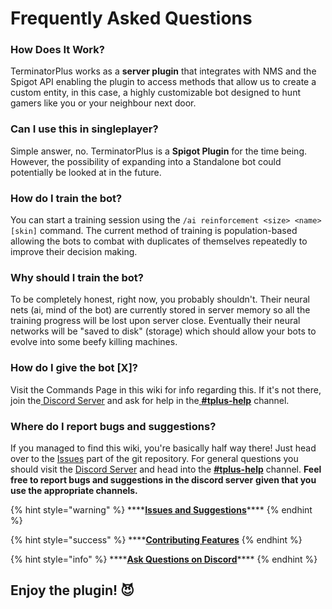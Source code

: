 # Frequently Asked Questions

### How Does It Work?

TerminatorPlus works as a **server plugin** that integrates with NMS and the Spigot API enabling the plugin to access methods that allow us to create a custom entity, in this case, a highly customizable bot designed to hunt gamers like you or your neighbour next door.



### Can I use this in singleplayer?

Simple answer, no. TerminatorPlus is a **Spigot Plugin** for the time being. However, the possibility of expanding into a Standalone bot could potentially be looked at in the future.



### How do I train the bot?

You can start a training session using the `/ai reinforcement <size> <name> [skin]` command. The current method of training is population-based allowing the bots to combat with duplicates of themselves repeatedly to improve their decision making.



### Why should I train the bot?

To be completely honest, right now, you probably shouldn't. Their neural nets \(ai, mind of the bot\) are currently stored in server memory so all the training progress will be lost upon server close. Eventually their neural networks will be "saved to disk" \(storage\) which should allow your bots to evolve into some beefy killing machines.



### How do I give the bot \[X\]?

Visit the Commands Page in this wiki for info regarding this. If it's not there, join the[ Discord Server](https://discord.gg/horsenuggets) and ask for help in the[ **\#tplus-help**](https://discord.com/channels/357333217340162069/871803802456576061) channel. 



### Where do I report bugs and suggestions?

If you managed to find this wiki, you're basically half way there! Just head over to the [Issues](https://github.com/HorseNuggets/TerminatorPlus/issues/new/choose%20) part of the git repository. For general questions you should visit the [Discord Server](https://discord.gg/horsenuggets) and head into the [**\#tplus-help**](https://discord.com/channels/357333217340162069/871803802456576061) channel. **Feel free to report bugs and suggestions in the discord server** **given that you use the appropriate channels.**

{% hint style="warning" %}
\*\*\*\*[**Issues and Suggestions**](https://github.com/HorseNuggets/TerminatorPlus/issues/new/choose)\*\*\*\*
{% endhint %}

{% hint style="success" %}
\*\*\*\*[**Contributing Features**](https://github.com/HorseNuggets/pulls)
{% endhint %}

{% hint style="info" %}
\*\*\*\*[**Ask Questions on Discord**](https://discord.gg/horsenuggets)\*\*\*\*
{% endhint %}

## **Enjoy the plugin!** 😈 

